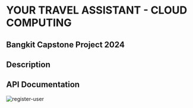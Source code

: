 # YOUR TRAVEL ASSISTANT - CLOUD COMPUTING

## Bangkit Capstone Project 2024

## Description

## API Documentation
![register-user](https://github.com/user-attachments/assets/fb4a7b08-7479-4a7c-ab26-79171874f20e)
